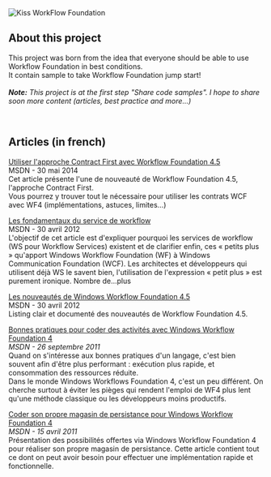 <img src="https://github.com/JeremyJeanson/KissWorkflowFoundation/blob/master/kiss_workflow_foundation_banner.png?raw=true" alt="Kiss WorkFlow Foundation">
<h2>About this project</h2>
<p>This project was born from the idea that everyone should be able to use Workflow Foundation in best conditions.<br /> It contain sample to take Workflow Foundation jump start!<br /> <br /> <em><strong>Note:</strong> This project is at the first step "Share code samples". I hope to share soon more content (articles, best practice and more...)</em><br /> </p>
<p>&nbsp;</p>
<h2>Articles (in french)</h2>
<p><a href="http://msdn.microsoft.com/fr-fr/library/dn751566.aspx" target="_blank">Utiliser l'approche Contract First avec Workflow Foundation 4.5</a><br /> MSDN - 30 mai 2014<br /> Cet article pr&eacute;sente l'une de nouveaut&eacute; de Workflow Foundation 4.5, l'approche Contract First.<br /> Vous pourrez y trouver tout le n&eacute;cessaire pour utiliser les contrats WCF avec WF4 (impl&eacute;mentations, astuces, limites&hellip;)</p>
<p><a href="http://msdn.microsoft.com/fr-fr/vstudio/hh968996">Les fondamentaux du service de workflow</a><br /> MSDN - 30 avril 2012<br /> L'objectif de cet article est d'expliquer pourquoi les services de workflow (WS pour Workflow Services) existent et de clarifier enfin, ces &laquo; petits plus &raquo; qu'apport Windows Workflow Foundation (WF) &agrave; Windows Communication Foundation (WCF). Les architectes et d&eacute;veloppeurs qui utilisent d&eacute;j&agrave; WS le savent bien, l'utilisation de l'expression &laquo; petit plus &raquo; est purement ironique. Nombre de...plus</p>
<p><a href="http://msdn.microsoft.com/fr-fr/vstudio/hh968987" target="_blank">Les nouveaut&eacute;s de Windows Workflow Foundation 4.5</a><br /> MSDN - 30 avril 2012<br /> Listing clair et document&eacute; des nouveaut&eacute;s de Workflow Foundation 4.5.</p>
<p><a href="http://msdn.microsoft.com/fr-fr/vstudio/hh463342" target="_blank">Bonnes pratiques pour coder des activit&eacute;s avec Windows Workflow Foundation 4</a><br /> <em>MSDN - 26 septembre 2011</em><br /> Quand on s'int&eacute;resse aux bonnes pratiques d'un langage, c'est bien souvent afin d'&ecirc;tre plus performant : ex&eacute;cution plus rapide, et consommation des ressources r&eacute;duite.<br /> Dans le monde Windows Workflows Foundation 4, c'est un peu diff&eacute;rent. On cherche surtout &agrave; &eacute;viter les pi&egrave;ges qui rendent l'emploi de WF4 plus lent qu'une m&eacute;thode classique ou les d&eacute;veloppeurs moins productifs.</p>
<p><a href="http://msdn.microsoft.com/fr-fr/vstudio/gg998772">Coder son propre magasin de persistance pour Windows Workflow Foundation 4</a><br /> <em>MSDN - 15 avril 2011</em><br /> Pr&eacute;sentation des possibilit&eacute;s offertes via Windows Workflow Foundation 4 pour r&eacute;aliser son propre magasin de persistance. Cette article contient tout ce dont on peut avoir besoin pour effectuer une impl&eacute;mentation rapide et fonctionnelle.</p>
<p>&nbsp;</p>
